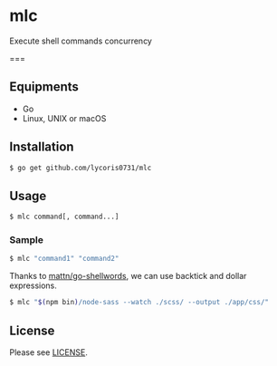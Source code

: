 # mlc
Execute shell commands concurrency

===

## Equipments
- Go
- Linux, UNIX or macOS

## Installation
``` sh
$ go get github.com/lycoris0731/mlc
```

## Usage
``` sh
$ mlc command[, command...]
```

### Sample  
``` sh
$ mlc "command1" "command2"
```
Thanks to [mattn/go-shellwords](https://github.com/mattn/go-shellwords), we can use backtick and dollar expressions.  
``` sh
$ mlc "$(npm bin)/node-sass --watch ./scss/ --output ./app/css/"
```

## License
Please see [LICENSE](./LICENSE).
